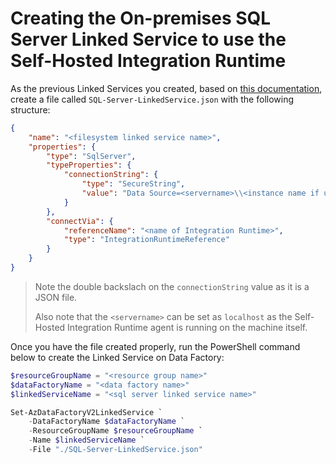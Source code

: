# Creating the On-premises SQL Server Linked Service to use the Self-Hosted Integration Runtime

As the previous Linked Services you created, based on
[this documentation](https://docs.microsoft.com/en-us/azure/data-factory/connector-sql-server#linked-service-properties),
create a file called `SQL-Server-LinkedService.json` with the following structure:

```json
{
    "name": "<filesystem linked service name>",
    "properties": {
        "type": "SqlServer",
        "typeProperties": {
            "connectionString": {
                "type": "SecureString",
                "value": "Data Source=<servername>\\<instance name if using named instance>;Initial Catalog=<databasename>;Integrated Security=False;User ID=<username>;Password=<password>;"
            }
        },
        "connectVia": {
            "referenceName": "<name of Integration Runtime>",
            "type": "IntegrationRuntimeReference"
        }
    }
}
```

> Note the double backslach on the `connectionString` value as it is a JSON file.
>
> Also note that the `<servername>` can be set as `localhost` as the
> Self-Hosted Integration Runtime agent is running on the machine itself.

Once you have the file created properly, run the PowerShell command below
to create the Linked Service on Data Factory:

```powershell
$resourceGroupName = "<resource group name>"
$dataFactoryName = "<data factory name>"
$linkedServiceName = "<sql server linked service name>"

Set-AzDataFactoryV2LinkedService `
    -DataFactoryName $dataFactoryName `
    -ResourceGroupName $resourceGroupName `
    -Name $linkedServiceName `
    -File "./SQL-Server-LinkedService.json"
```